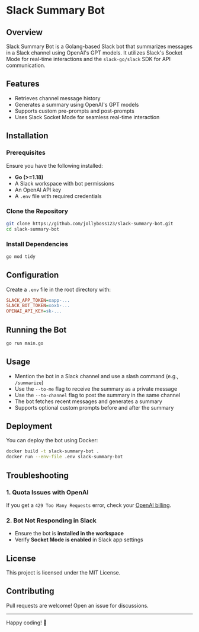 # Slack Summary Bot

## Overview
Slack Summary Bot is a Golang-based Slack bot that summarizes messages in a Slack channel using OpenAI's GPT models. It utilizes Slack's Socket Mode for real-time interactions and the `slack-go/slack` SDK for API communication.

## Features
- Retrieves channel message history
- Generates a summary using OpenAI's GPT models
- Supports custom pre-prompts and post-prompts
- Uses Slack Socket Mode for seamless real-time interaction

## Installation

### Prerequisites
Ensure you have the following installed:
- **Go (>=1.18)**
- A Slack workspace with bot permissions
- An OpenAI API key
- A `.env` file with required credentials

### Clone the Repository
```bash
git clone https://github.com/jollyboss123/slack-summary-bot.git
cd slack-summary-bot
```

### Install Dependencies
```bash
go mod tidy
```

## Configuration
Create a `.env` file in the root directory with:
```ini
SLACK_APP_TOKEN=xapp-...
SLACK_BOT_TOKEN=xoxb-...
OPENAI_API_KEY=sk-...
```

## Running the Bot
```bash
go run main.go
```

## Usage
- Mention the bot in a Slack channel and use a slash command (e.g., `/summarize`)
- Use the `--to-me` flag to receive the summary as a private message
- Use the `--to-channel` flag to post the summary in the same channel
- The bot fetches recent messages and generates a summary
- Supports optional custom prompts before and after the summary

## Deployment
You can deploy the bot using Docker:
```bash
docker build -t slack-summary-bot .
docker run --env-file .env slack-summary-bot
```

## Troubleshooting
### 1. **Quota Issues with OpenAI**
If you get a `429 Too Many Requests` error, check your [OpenAI billing](https://platform.openai.com/account/billing).

### 2. **Bot Not Responding in Slack**
- Ensure the bot is **installed in the workspace**
- Verify **Socket Mode is enabled** in Slack app settings

## License
This project is licensed under the MIT License.

## Contributing
Pull requests are welcome! Open an issue for discussions.

---
Happy coding! 🚀

